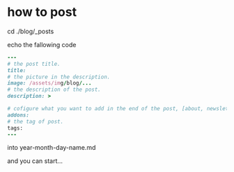 # how to post
cd ./blog/_posts<br>

echo the fallowing code 
```ruby
---
# the post title.
title: 
# the picture in the description.
image: /assets/img/blog/...
# the description of the post.
description: >

# cofigure what you want to add in the end of the post, [about, newsletter, related, random, license]
addons: 
# the tag of post.
tags:
---
```
into year-month-day-name.md<br>

and you can start...